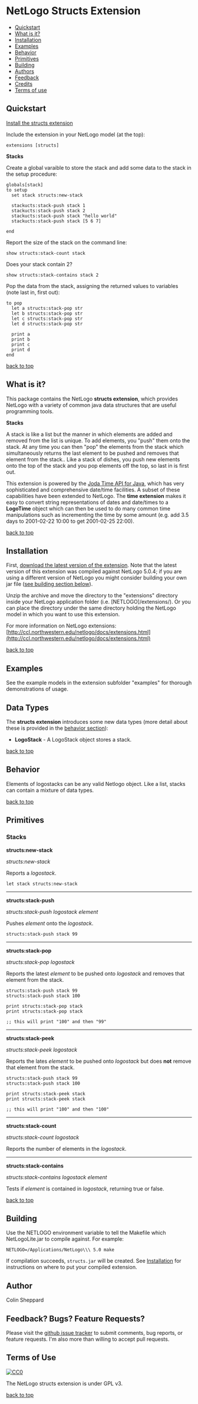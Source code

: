 # NetLogo Structs Extension

* [Quickstart](#quickstart)
* [What is it?](#what-is-it)
* [Installation](#installation)
* [Examples](#examples)
* [Behavior](#behavior)
* [Primitives](#primitives)
* [Building](#building)
* [Authors](#authors)
* [Feedback](#feedback-bugs-feature-requests)
* [Credits](#credits)
* [Terms of use](#terms-of-use)

## Quickstart

[Install the structs extension](#installation)

Include the extension in your NetLogo model (at the top):

    extensions [structs]

**Stacks**

Create a global varaible to store the stack and add some data to the stack in the setup procedure:

    globals[stack]
    to setup
      set stack structs:new-stack

      stackucts:stack-push stack 1
      stackucts:stack-push stack 2
      stackucts:stack-push stack "hello world"
      stackucts:stack-push stack [5 6 7]

    end

Report the size of the stack on the command line:

    show structs:stack-count stack

Does your stack contain 2?

    show structs:stack-contains stack 2

Pop the data from the stack, assigning the returned values to variables (note last in, first out):

    to pop
      let a structs:stack-pop str
      let b structs:stack-pop str
      let c structs:stack-pop str
      let d structs:stack-pop str

      print a
      print b
      print c
      print d
    end

[back to top](#netlogo-structs-extension)

## What is it?

This package contains the NetLogo **structs extension**, which provides NetLogo with a variety of common java data structures that are useful programming tools. 

**Stacks**

A stack is like a list but the manner in which elements are added and removed from the list is unique.  To add elements, you "push" them onto the stack.  At any time you can then "pop" the elements from the stack which simultaneously returns the last element to be pushed and removes that element from the stack..  Like a stack of dishes, you push new elements onto the top of the stack and you pop elements off the top, so last in is first out.

This extension is powered by the [Joda Time API for Java](http://joda-time.sourceforge.net/), which has very sophisticated and comprehensive date/time facilities.  A subset of these capabilities have been extended to NetLogo.  The **time extension** makes it easy to convert string representations of dates and date/times to a **LogoTime** object which can then be used to do many common time manipulations such as incrementing the time by some amount (e.g. add 3.5 days to 2001-02-22 10:00 to get 2001-02-25 22:00).

[back to top](#netlogo-structs-extension)

## Installation

First, [download the latest version of the extension](https://github.com/colinsheppard/structs/releases). Note that the latest version of this extension was compiled against NetLogo 5.0.4; if you are using a different version of NetLogo you might consider building your own jar file ([see building section below](#building)).

Unzip the archive and move the directory to the "extensions" directory inside your NetLogo application folder (i.e. [NETLOGO]/extensions/).  Or you can place the directory under the same directory holding the NetLogo model in which you want to use this extension.

For more information on NetLogo extensions:
[http://ccl.northwestern.edu/netlogo/docs/extensions.html](http://ccl.northwestern.edu/netlogo/docs/extensions.html)

[back to top](#netlogo-structs-extension)

## Examples

See the example models in the extension subfolder "examples" for thorough demonstrations of usage.

## Data Types

The **structs extension** introduces some new data types (more detail about these is provided in the [behavior section](#behavior)):

* **LogoStack** - A LogoStack object stores a stack. 

[back to top](#netlogo-structs-extension)

## Behavior

Elements of logostacks can be any valid Netlogo object.  Like a list, stacks can contain a mixture of data types.

[back to top](#netlogo-structs-extension)

## Primitives

### Stacks

**structs:new-stack**

*structs:new-stack*

Reports a *logostack*.

    let stack structs:new-stack

---------------------------------------

**structs:stack-push**

*structs:stack-push logostack element*

Pushes *element* onto the *logostack*.

    structs:stack-push stack 99

---------------------------------------

**structs:stack-pop**

*structs:stack-pop logostack*

Reports the latest *element* to be pushed onto *logostack* and removes that element from the stack.

    structs:stack-push stack 99
    structs:stack-push stack 100

    print structs:stack-pop stack
    print structs:stack-pop stack

    ;; this will print "100" and then "99"

---------------------------------------

**structs:stack-peek**

*structs:stack-peek logostack*

Reports the lates *element* to be pushed onto *logostack* but does **not** remove that element from the stack.

    structs:stack-push stack 99
    structs:stack-push stack 100

    print structs:stack-peek stack
    print structs:stack-peek stack

    ;; this will print "100" and then "100"

---------------------------------------

**structs:stack-count**

*structs:stack-count logostack*

Reports the number of elements in the *logostack*.

---------------------------------------

**structs:stack-contains**

*structs:stack-contains logostack element*

Tests if *element* is contained in *logostack*, returning true or false.


[back to top](#netlogo-structs-extension)

## Building

Use the NETLOGO environment variable to tell the Makefile which NetLogoLite.jar to compile against.  For example:

    NETLOGO=/Applications/NetLogo\\\ 5.0 make

If compilation succeeds, `structs.jar` will be created.  See [Installation](#installation) for instructions on where to put your compiled extension.

## Author

Colin Sheppard

## Feedback? Bugs? Feature Requests?

Please visit the [github issue tracker](https://github.com/colinsheppard/structs/issues?state=open) to submit comments, bug reports, or feature requests.  I'm also more than willing to accept pull requests.

## Terms of Use

[![CC0](http://www.gnu.org/graphics/gplv3-127x51.png)](http://www.gnu.org/copyleft/gpl.html)

The NetLogo structs extension is under GPL v3.

[back to top](#netlogo-structs-extension)
